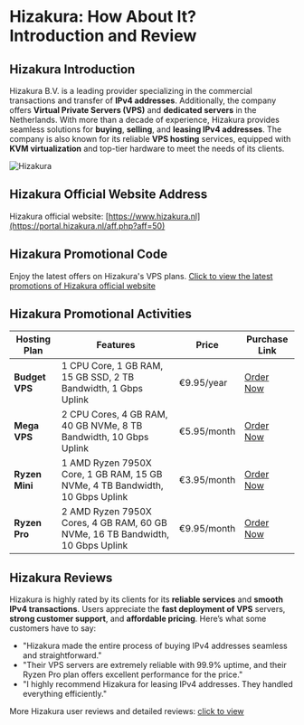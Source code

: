 # Hizakura: How About It? Introduction and Review

## Hizakura Introduction

Hizakura B.V. is a leading provider specializing in the commercial transactions and transfer of **IPv4 addresses**. Additionally, the company offers **Virtual Private Servers (VPS)** and **dedicated servers** in the Netherlands. With more than a decade of experience, Hizakura provides seamless solutions for **buying**, **selling**, and **leasing IPv4 addresses**. The company is also known for its reliable **VPS hosting** services, equipped with **KVM virtualization** and top-tier hardware to meet the needs of its clients.

![Hizakura](https://github.com/user-attachments/assets/7e4f74cc-5ab1-46bd-a682-2dbc3a8e4ed8)

## Hizakura Official Website Address

Hizakura official website: [https://www.hizakura.nl](https://portal.hizakura.nl/aff.php?aff=50)

## Hizakura Promotional Code

Enjoy the latest offers on Hizakura's VPS plans. [Click to view the latest promotions of Hizakura official website](https://portal.hizakura.nl/aff.php?aff=50)

## Hizakura Promotional Activities

| Hosting Plan    | Features                                                                 | Price             | Purchase Link                           |
|-----------------|--------------------------------------------------------------------------|-------------------|-----------------------------------------|
| **Budget VPS**  | 1 CPU Core, 1 GB RAM, 15 GB SSD, 2 TB Bandwidth, 1 Gbps Uplink            | €9.95/year        | [Order Now](https://portal.hizakura.nl/aff.php?aff=50)    |
| **Mega VPS**    | 2 CPU Cores, 4 GB RAM, 40 GB NVMe, 8 TB Bandwidth, 10 Gbps Uplink         | €5.95/month       | [Order Now](https://portal.hizakura.nl/aff.php?aff=50)    |
| **Ryzen Mini**  | 1 AMD Ryzen 7950X Core, 1 GB RAM, 15 GB NVMe, 4 TB Bandwidth, 10 Gbps Uplink | €3.95/month    | [Order Now](https://portal.hizakura.nl/aff.php?aff=50)    |
| **Ryzen Pro**   | 2 AMD Ryzen 7950X Cores, 4 GB RAM, 60 GB NVMe, 16 TB Bandwidth, 10 Gbps Uplink | €9.95/month    | [Order Now](https://portal.hizakura.nl/aff.php?aff=50)    |

## Hizakura Reviews

Hizakura is highly rated by its clients for its **reliable services** and **smooth IPv4 transactions**. Users appreciate the **fast deployment of VPS** servers, **strong customer support**, and **affordable pricing**. Here’s what some customers have to say:

- "Hizakura made the entire process of buying IPv4 addresses seamless and straightforward."
- "Their VPS servers are extremely reliable with 99.9% uptime, and their Ryzen Pro plan offers excellent performance for the price."
- "I highly recommend Hizakura for leasing IPv4 addresses. They handled everything efficiently."

More Hizakura user reviews and detailed reviews: [click to view](https://portal.hizakura.nl/aff.php?aff=50)

